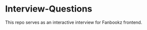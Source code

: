 Interview-Questions
===================

This repo serves as an interactive interview for Fanbookz frontend.
